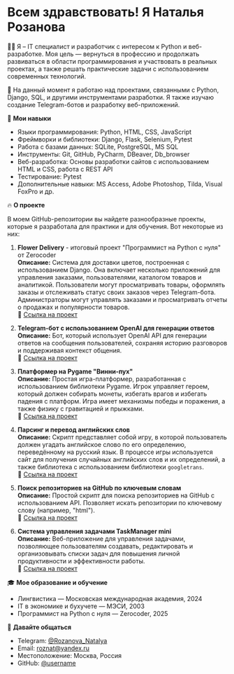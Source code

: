 # Всем здравствовать! Я Наталья Розанова

👩‍💻 Я – IT специалист и разработчик с интересом к Python и веб-разработке. Моя цель — вернуться в профессию и продолжать развиваться в области программирования и участвовать в реальных проектах, а также решать практические задачи с использованием современных технологий.

🔧 На данный момент я работаю над проектами, связанными с Python, Django, SQL, и другими инструментами разработки. Я также изучаю создание Telegram-ботов и разработку веб-приложений.

🧰 **Мои навыки**
- Языки программирования: Python, HTML, CSS, JavaScript
- Фреймворки и библиотеки: Django, Flask, Selenium, Pytest
- Работа с базами данных: SQLite, PostgreSQL, MS SQL
- Инструменты: Git, GitHub, PyCharm, DBeaver, Db_browser
- Веб-разработка: Основы разработки сайтов с использованием HTML и CSS, работа с REST API
- Тестирование: Pytest
- Дополнительные навыки: MS Access, Adobe Photoshop, Tilda, Visual FoxPro и др.

🔥 **О проекте**

В моем GitHub-репозитории вы найдете разнообразные проекты, которые я разработала для практики и для обучения. Вот некоторые из них:

1. **Flower Delivery** - итоговый проект "Программист на Python с нуля" от Zerocoder  
   **Описание:** Система для доставки цветов, построенная с использованием Django. Она включает несколько приложений для управления заказами, пользователями, каталогом товаров и аналитикой. Пользователи могут просматривать товары, оформлять заказы и отслеживать статус своих заказов через Telegram-бота. Администраторы могут управлять заказами и просматривать отчеты о продажах и популярности товаров.  
   🔗 [Ссылка на проект](https://github.com/username/flower-delivery)

2. **Telegram-бот с использованием OpenAI для генерации ответов**  
   **Описание:** Бот, который использует OpenAI API для генерации ответов на сообщения пользователей, сохраняя историю разговоров и поддерживая контекст общения.  
   🔗 [Ссылка на проект](https://github.com/username/telegram-openai-bot)

3. **Платформер на Pygame "Винни-пух"**  
   **Описание:** Простая игра-платформер, разработанная с использованием библиотеки Pygame. Игрок управляет героем, который должен собирать монеты, избегать врагов и избегать падения с платформ. Игра имеет механизмы победы и поражения, а также физику с гравитацией и прыжками.  
   🔗 [Ссылка на проект](https://github.com/username/pygame-winnie-puh)

4. **Парсинг и перевод английских слов**  
   **Описание:** Скрипт представляет собой игру, в которой пользователь должен угадать английское слово по его определению, переведённому на русский язык. В процессе игры используется сайт для получения случайных английских слов и их определений, а также библиотека с использованием библиотеки `googletrans`.  
   🔗 [Ссылка на проект](https://github.com/username/word-guessing-game)

5. **Поиск репозиториев на GitHub по ключевым словам**  
   **Описание:** Простой скрипт для поиска репозиториев на GitHub с использованием API. Позволяет искать репозитории по ключевому слову (например, "html").  
   🔗 [Ссылка на проект](https://github.com/username/github-repo-search)

6. **Система управления задачами TaskManager mini**  
   **Описание:** Веб-приложение для управления задачами, позволяющее пользователям создавать, редактировать и организовывать списки задач для повышения личной продуктивности и эффективности работы.  
   🔗 [Ссылка на проект](https://github.com/username/taskmanager-mini)

🎓 **Мое образование и обучение**
- Лингвистика — Московская международная академия, 2024
- IT в экономике и бухучете — МЭСИ, 2003
- Программист на Python с нуля — Zerocoder, 2025

💬 **Давайте общаться**
- Telegram: [@Rozanova_Natalya](https://t.me/Rozanova_Natalya)
- Email: roznat@yandex.ru
- Местоположение: Москва, Россия
- GitHub: [@username](https://github.com/username)
